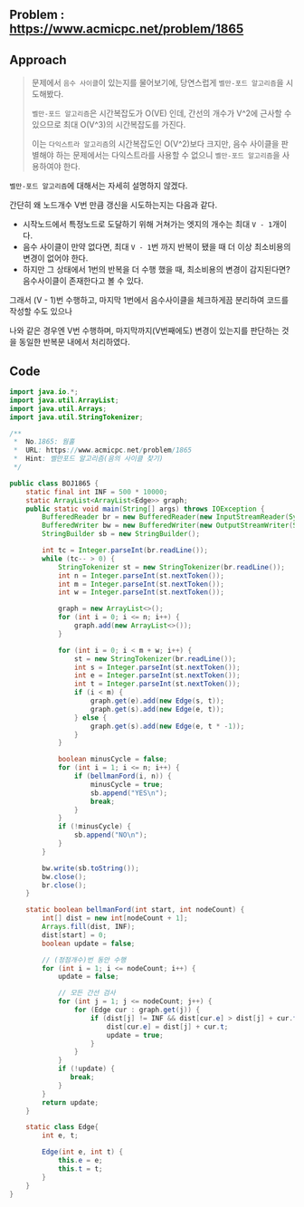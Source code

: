 ## Problem : https://www.acmicpc.net/problem/1865

## Approach

> 문제에서 `음수 사이클`이 있는지를 물어보기에, 당연스럽게 `벨만-포드 알고리즘`을 시도해봤다.
>
> `벨만-포드 알고리즘`은 시간복잡도가 O(VE) 인데, 간선의 개수가 V^2에 근사할 수 있으므로 최대 O(V^3)의 시간복잡도를 가진다.
>
> 이는 `다익스트라 알고리즘`의 시간복잡도인 O(V^2)보다 크지만, 음수 사이클을 판별해야 하는 문제에서는 다익스트라를 사용할 수 없으니 `벨만-포드 알고리즘`을 사용하여야 한다.

`벨만-포드 알고리즘`에 대해서는 자세히 설명하지 않겠다. 

간단히 왜 노드개수 V번 만큼 갱신을 시도하는지는 다음과 같다.

- 시작노드에서 특정노드로 도달하기 위해 거쳐가는 엣지의 개수는 최대 `V - 1`개이다.
- 음수 사이클이 만약 없다면, 최대 `V - 1`번 까지 반복이 됐을 때 더 이상 최소비용의 변경이 없어야 한다.
- 하지만 그 상태에서 1번의 반복을 더 수행 했을 때, 최소비용의 변경이 감지된다면? 음수사이클이 존재한다고 볼 수 있다.

그래서 (V - 1)번 수행하고, 마지막 1번에서 음수사이클을 체크하게끔 분리하여 코드를 작성할 수도 있으나

나와 같은 경우엔 V번 수행하며, 마지막까지(V번째에도) 변경이 있는지를 판단하는 것을 동일한 반복문 내에서 처리하였다.

## Code

```java
import java.io.*;
import java.util.ArrayList;
import java.util.Arrays;
import java.util.StringTokenizer;

/**
 *  No.1865: 웜홀
 *  URL: https://www.acmicpc.net/problem/1865
 *  Hint: 벨만포드 알고리즘(음의 사이클 찾기)
 */

public class BOJ1865 {
    static final int INF = 500 * 10000;
    static ArrayList<ArrayList<Edge>> graph;
    public static void main(String[] args) throws IOException {
        BufferedReader br = new BufferedReader(new InputStreamReader(System.in));
        BufferedWriter bw = new BufferedWriter(new OutputStreamWriter(System.out));
        StringBuilder sb = new StringBuilder();

        int tc = Integer.parseInt(br.readLine());
        while (tc-- > 0) {
            StringTokenizer st = new StringTokenizer(br.readLine());
            int n = Integer.parseInt(st.nextToken());
            int m = Integer.parseInt(st.nextToken());
            int w = Integer.parseInt(st.nextToken());

            graph = new ArrayList<>();
            for (int i = 0; i <= n; i++) {
                graph.add(new ArrayList<>());
            }

            for (int i = 0; i < m + w; i++) {
                st = new StringTokenizer(br.readLine());
                int s = Integer.parseInt(st.nextToken());
                int e = Integer.parseInt(st.nextToken());
                int t = Integer.parseInt(st.nextToken());
                if (i < m) {
                    graph.get(e).add(new Edge(s, t));
                    graph.get(s).add(new Edge(e, t));
                } else {
                    graph.get(s).add(new Edge(e, t * -1));
                }
            }

            boolean minusCycle = false;
            for (int i = 1; i <= n; i++) {
                if (bellmanFord(i, n)) {
                    minusCycle = true;
                    sb.append("YES\n");
                    break;
                }
            }
            if (!minusCycle) {
                sb.append("NO\n");
            }
        }

        bw.write(sb.toString());
        bw.close();
        br.close();
    }

    static boolean bellmanFord(int start, int nodeCount) {
        int[] dist = new int[nodeCount + 1];
        Arrays.fill(dist, INF);
        dist[start] = 0;
        boolean update = false;

        // (정점개수)번 동안 수행
        for (int i = 1; i <= nodeCount; i++) {
            update = false;

            // 모든 간선 검사
            for (int j = 1; j <= nodeCount; j++) {
                for (Edge cur : graph.get(j)) {
                    if (dist[j] != INF && dist[cur.e] > dist[j] + cur.t) {
                        dist[cur.e] = dist[j] + cur.t;
                        update = true;
                    }
                }
            }
            if (!update) {
               break;
            }
        }
        return update;
    }

    static class Edge{
        int e, t;

        Edge(int e, int t) {
            this.e = e;
            this.t = t;
        }
    }
}
```

